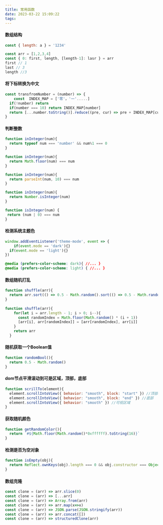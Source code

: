 ```yaml
---
title: 常用函数
date: 2023-03-22 15:09:22
tags:
---
```


#### 数组结构

```javascript
const { length: a } = '1234'

const arr = [1,2,3,4]
const { 0: first, length, [length-1]: lasr } = arr
first // 1
last // 3
length //3
```

#### 将下标转换为中文

```javascript
const transfromNumber = (number) => {
	const  INDEX_MAP = ['零'，'一'.....]
  if(!number) return
  if(number === 10) return INDEX_MAP[number]
  return [...number.toString()].reduce((pre, cur) => pre + INDEX_MAP[cur]), '')
}
```

#### 判断整数

```javascript
function inInteger(num){
  return typeof num === 'number' && num%1 === 0
}

function inInteger(num){
  return Math.floor(num) === num
}

function inInteger(num){
  return parseInt(num, 10) === num
}

function inInteger(num){
  return Number.isInteger(num)
}

function isInteger(num) {
 return (num | 0) === num
}
```

#### 检测系统主题色

```javascript
window.addEventListener('theme-mode', event => {
	if(event.mode == 'dark'){}
  if(event.mode == 'light'){}
})
```

```css
@media (prefers-color-scheme: dark){ //... }
@media (prefers-color-scheme: light) { //... }
```

#### 数组随机打乱

```javascript
function shuffle(arr){
  return arr.sort(() => 0.5 - Math.random().sort(() => 0.5 - Math.random())
}
                  
function shuffle(arr){
    for(let i = arr.length - 1; i > 0; i--){
      const randomIndex = Math.floor(Math.random() * (i + 1))
      [arr[i], arr[randomIndex]] = [arr[randomIndex], arr[i]]
    }
    return arr
  }                  
```

#### 随机获取一个Boolean值

```javascript
function randomBool(){
  return 0.5 - Math.random()
}
```

#### dom节点平滑滚动到可是区域，顶部，底部

```javascript
function scrillTo(element){
  element.scrollIntoView({ behavior: "smooth", block: "start" }) //顶部
  element.scrollIntoView({ behavior: "smooth", block: "end" }) //底部
  element.scrollIntoView({ behavior: "smooth" }) //可视区域
}
```

#### 获取随机颜色

```javascript
function getRandomColor(){
  return `#${Math.floor(Math.random()*0xffffff).toString(16)}`
}
```

#### 检测是否为空对象

```javascript
function isEmpty(obj){
  return Reflect.ownKeys(obj).length === 0 && obj.constructor === Object
}
```

#### 数组克隆

```javascript
const clone = (arr) => arr.slice(0)
const clone = (arr) => [...arr]
const clone = (arr) => Array.from(arr)
const clone = (arr) => arr.map(x=>x)
const clone = (arr) => JSON.parse(JSON.stringify(arr))
const clone = (arr) => arr.concat([])
const clone = (arr) => structuredClone(arr)
```


